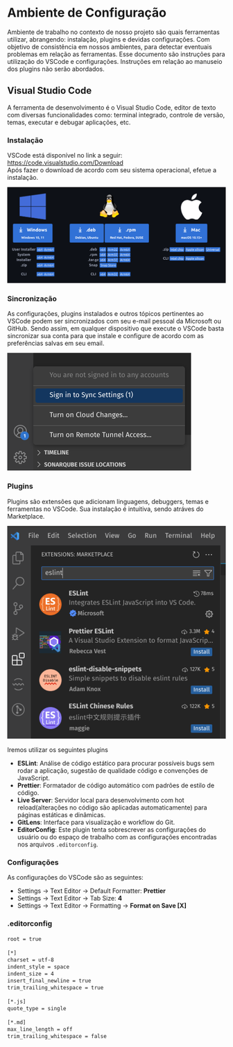 # Ambiente de Configuração
Ambiente de trabalho no contexto de nosso projeto são quais ferramentas utilizar, abrangendo: instalação, plugins e devidas configurações. Com objetivo de consistência em nossos ambientes, para detectar eventuais problemas em relação as ferramentas.
Esse documento são instruções para utilização do VSCode e configurações. Instruções em relação ao manuseio dos plugins não serão abordados.

## Visual Studio Code
A ferramenta de desenvolvimento é o Visual Studio Code, editor de texto com diversas funcionalidades como: terminal integrado, controle de versão, temas, executar e debugar aplicações, etc.

### Instalação
VSCode está disponível no link a seguir: https://code.visualstudio.com/Download <br>
Após fazer o download de acordo com seu sistema operacional, efetue a instalação.

[![image](documentos/img/configuration/download-vscode.png)](https://code.visualstudio.com/Download)

### Sincronização
As configurações, plugins instalados e outros tópicos pertinentes ao VSCode podem ser sincronizados com seu e-mail pessoal da Microsoft ou GitHub. Sendo assim, em qualquer dispositivo que execute o VSCode basta sincronizar 
sua conta para que instale e configure de acordo com as preferências salvas em seu email. <br>

![image](documentos/img/configuration/sign-sync.png)

### Plugins
Plugins são extensões que adicionam linguagens, debuggers, temas e ferramentas no VSCode. Sua instalação é intuitiva, sendo atráves do Marketplace.

![image](documentos/img/configuration/example-plugin.png)

Iremos utilizar os seguintes plugins
- **ESLint**: Análise de código estático para procurar possíveis bugs sem rodar a aplicação, sugestão de qualidade código e convenções de JavaScript.
- **Prettier**: Formatador de código automático com padrões de estilo de código.
- **Live Server**: Servidor local para desenvolvimento com hot reload(alterações no código são aplicadas automaticamente) para páginas estáticas e dinâmicas.
- **GitLens**: Interface para visualização e workflow do Git.
- **EditorConfig**: Este plugin tenta sobrescrever as configurações do usuário ou do espaço de trabalho com as configurações encontradas nos arquivos `.editorconfig`.

### Configurações
As configurações do VSCode são as seguintes:

- Settings -> Text Editor -> Default Formatter: **Prettier**
- Settings -> Text Editor -> Tab Size: **4**
- Settings -> Text Editor -> Formatting -> **Format on Save [X]**


### .editorconfig
```
root = true

[*]
charset = utf-8
indent_style = space
indent_size = 4
insert_final_newline = true
trim_trailing_whitespace = true

[*.js]
quote_type = single

[*.md]
max_line_length = off
trim_trailing_whitespace = false
```
